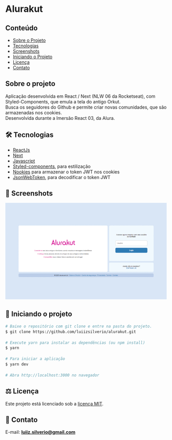 # Alurakut
## Conteúdo
* [Sobre o Projeto](#sobre-o-projeto)
* [Tecnologias](#hammer_and_wrench-tecnologias)
* [Screenshots](#camera_flash-screenshots)
* [Iniciando o Projeto](#car-Iniciando-o-projeto)
* [Licença](#balance_scale-licença)
* [Contato](#email-contato)

## Sobre o projeto
Aplicação desenvolvida em React / Next (NLW 06 da Rocketseat), com Styled-Components, que emula a tela do antigo Orkut.<br />
Busca os seguidores do Github e permite criar novas comunidades, que são armazenadas nos cookies.<br />
Desenvolvida durante a Imersão React 03, da Alura.
 
## :hammer_and_wrench: Tecnologias
* <ins>ReactJs</ins>
* <ins>Next</ins>
* <ins>Javascript</ins>
* <ins>Styled-components</ins>, para estilização
* <ins>Nookies</ins> para armazenar o token JWT nos cookies
* <ins>JsonWebToken</ins>, para decodificar o token JWT

## :camera_flash: Screenshots
![](https://github.com/luiizsilverio/alurakut/blob/main/public/alurakut.gif)


## :car: Iniciando o projeto
```bash
# Baixe o repositório com git clone e entre na pasta do projeto.
$ git clone https://github.com/luiizsilverio/alurakut.git

# Execute yarn para instalar as dependências (ou npm install)
$ yarn

# Para iniciar a aplicação
$ yarn dev

# Abra http://localhost:3000 no navegador
```

## :balance_scale: Licença
Este projeto está licenciado sob a [licença MIT](LICENSE).

## :email: Contato

E-mail: [**luiiz.silverio@gmail.com**](mailto:luiiz.silverio@gmail.com)
